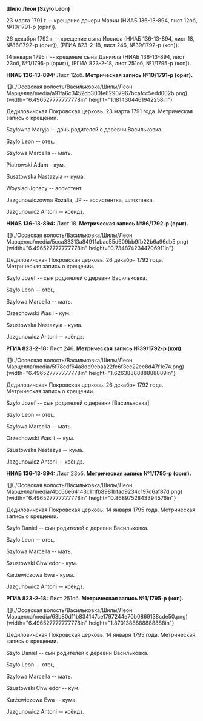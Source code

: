 **Шило Леон (Szyło Leon)**

23 марта 1791 г -- крещение дочери Марии (НИАБ 136-13-894, лист 12об,
№10/1791-р (ориг)).

26 декабря 1792 г -- крещение сына Иосифа (НИАБ 136-13-894, лист 18,
№86/1792-р (ориг)), (РГИА 823-2-18, лист 246, №39/1792-р (коп)).

14 января 1795 г -- крещение сына Даниила (НИАБ 136-13-894, лист 23об,
№1/1795-р (ориг)), (РГИА 823-2-18, лист 251об, №1/1795-р (коп)).

**НИАБ 136-13-894:** Лист 12об. **Метрическая запись №10/1791-р
(ориг).**

![](./Осовская волость/Васильковка/Шилы/Леон Марцелла/media/a91fa6c3452cb300fe62907967bcafcc5edd002b.png){width="6.496527777777778in"
height="1.1814304461942258in"}

Дедиловичская Покровская церковь. 23 марта 1791 года. Метрическая запись
о крещении.

Szyłowna Maryja -- дочь родителей с деревни Васильковка.

Szyło Leon -- отец.

Szyłowa Marcella -- мать.

Piatrowski Adam - кум.

Susztowska Nastazyia -- кума.

Woysiad Jgnacy -- ассистент.

Jazgunowiczowna Rozalia, JP -- ассистентка, шляхтянка.

Jazgunowicz Antoni -- ксёндз.

**НИАБ 136-13-894:** Лист 18. **Метрическая запись №86/1792-р (ориг).**

![](./Осовская волость/Васильковка/Шилы/Леон Марцелла/media/5cca33313a84911abac55d609bb9fb22b6a96db5.png){width="6.496527777777778in"
height="0.7348742344706911in"}

Дедиловичская Покровская церковь. 26 декабря 1792 года. Метрическая
запись о крещении.

Szyło Jozef -- сын родителей с деревни Васильковка.

Szyło Leon -- отец.

Szyłowa Marcella -- мать.

Orzechowski Wasil - кум.

Szustowska Nastazyia - кума.

Jazgunowicz Antoni -- ксёндз.

**РГИА 823-2-18:** Лист 246. **Метрическая запись №39/1792-р (коп).**

![](./Осовская волость/Васильковка/Шилы/Леон Марцелла/media/5f78cdf64a8dd9ebaa22fc6f3ec22ee8d47f1e74.png){width="6.496527777777778in"
height="1.6263888888888889in"}

Дедиловичская Покровская церковь. 26 декабря 1792 года. Метрическая
запись о крещении.

Szyło Jozef -- сын родителей с деревни \[Васильковка\].

Szyło Leon -- отец.

Szyłowa Marcella -- мать.

Orzechowski Wasili -- кум.

Szustowska Nastazya -- кума.

Jazgunowicz Antoni -- ксёндз.

**НИАБ 136-13-894:** Лист 23об. **Метрическая запись №1/1795-р (ориг).**

![](./Осовская волость/Васильковка/Шилы/Леон Марцелла/media/4bc66e64143c111fb8981bfad9234c197d6af87d.png){width="6.496527777777778in"
height="0.8689752843394576in"}

Дедиловичская Покровская церковь. 14 января 1795 года. Метрическая
запись о крещении.

Szyło Daniel -- сын родителей с деревни Васильковка.

Szyło Leon -- отец.

Szyłowa Marcella -- мать.

Szustowski Chwiedor - кум.

Karżewiczowa Ewa - кума.

Jazgunowicz Antoni -- ксёндз.

**РГИА 823-2-18:** Лист 251об. **Метрическая запись №1/1795-р (коп).**

![](./Осовская волость/Васильковка/Шилы/Леон Марцелла/media/63b80d11b834147ce1797244e70b0869138cde50.png){width="6.496527777777778in"
height="1.8701388888888888in"}

Дедиловичская Покровская церковь. 14 января 1795 года. Метрическая
запись о крещении.

Szyło Daniel -- сын родителей с деревни Васильковка.

Szyło Leon -- отец.

Szyłowa Marcella -- мать.

Szustowski Chwiedor -- кум.

Karżewiczowa Ewa -- кума.

Jazgunowicz Antoni -- ксёндз.
